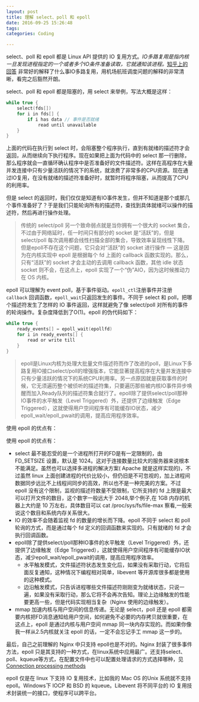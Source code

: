 ```yaml
---
layout: post
title: 理解 select、poll 和 epoll
date: 2016-09-25 15:26:48
tags:
categories: Coding

---
```


select、poll 和 epoll 都是 Linux API 提供的 IO 复用方式。*IO多路复用是指内核一旦发现进程指定的一个或者多个IO条件准备读取，它就通知该进程。*[知乎上的回答](http://www.zhihu.com/question/32163005/answer/55772739) 非常好的解释了什么事IO多路复用，用机场航班调度问题的解释的非常清晰，看完之后豁然开朗。

select、poll 和 epoll 都是阻塞的，用 select 来举例，写法大概是这样：

```c
while true {
    select(fds[])
    for i in fds[] {
        if i has data // 事件是否就绪
            read until unavailable
    }
}
```

上面的代码在执行到 select 时，会阻塞整个程序执行，直到有就绪的描述符才会返回，从而继续向下执行程序。现在如果把上面为代码中的 select 那一行删除，那么程序就会一直循环确认程序中是否准备好的文件描述符。这样在高程序在大量并发连接中只有少量活跃的情况下的系统，就浪费了非常多的CPU资源。现在通过IO复用，在没有就绪的描述符准备好时，就暂时将程序阻塞，从而提高了CPU的利用率。

但是 select 的返回时，我们仅仅是知道有IO事件发生，但并不知道是那个或那几个事件准备好了？于是我们只能轮询所有的描述符，查找到具体就绪可以操作的描述符，然后再进行操作处理。

>传统的 select/poll 另一个致命弱点就是当你拥有一个很大的 socket 集合，不过由于网络延时，任一时间只有部分的 socket 是“活跃”的，但是 select/poll 每次调用都会线性扫描全部的集合，导致效率呈现线性下降。但是epoll不存在这个问题，它只会对“活跃”的 socket 进行操作 — 这是因为在内核实现中 epoll 是根据每个 fd 上面的 callback 函数实现的。那么，只有“活跃”的 socket 才会主动的去调用 callback 函数，其他 idle 状态 socket 则不会，在这点上，epoll 实现了一个“伪”AIO，因为这时候推动力在 OS 内核。

epoll 可以理解为 event poll，基于事件驱动。`epoll_ctl`注册事件并注册 `callback` 回调函数，`epoll_wait`只返回发生的事件。不同于 select 和 poll，把哪个描述符发生了怎样的 IO 事件返回，这样就避免了像 select/poll 对所有的事件的轮询操作。复杂度降低到了O(1)。epoll 的伪代码如下：

```c
while true {
    ready_events[] = epoll_wait(epollfd)
    for i in ready_events[] {
        read or write till
    }
}
```

>epoll是Linux内核为处理大批量文件描述符而作了改进的poll，是Linux下多路复用IO接口select/poll的增强版本，它能显著提高程序在大量并发连接中只有少量活跃的情况下的系统CPU利用率。另一点原因就是获取事件的时候，它无须遍历整个被侦听的描述符集，只要遍历那些被内核IO事件异步唤醒而加入Ready队列的描述符集合就行了。epoll除了提供select/poll那种IO事件的水平触发（Level Triggered）外，还提供了边缘触发（Edge Triggered），这就使得用户空间程序有可能缓存IO状态，减少epoll_wait/epoll_pwait的调用，提高应用程序效率。

使用 epoll 的优点有：

使用 epoll 的优点有：

- select 最不能忍受的是一个进程所打开的FD是有一定限制的，由 FD_SETSIZE 设置，默认是 1024。这对于连接数量比较大的服务器来说根本不能满足。虽然也可以选择多进程的解决方案( Apache 就是这样实现的)，不过虽然 linux 上面创建进程的代价比较小，但仍旧是不可忽视的，加上进程间数据同步远比不上线程间同步的高效，所以也不是一种完美的方案。不过 epoll 没有这个限制，监视的描述符数量不受限制，它所支持的 fd 上限是最大可以打开文件的数目，这个数字一般远大于 2048,举个例子,在 1GB 内存的机器上大约是 10 万左右，具体数目可以 cat /proc/sys/fs/file-max 察看,一般来说这个数目和系统内存关系很大。
- IO 的效率不会随着监视 fd 的数量的增长而下降。epoll 不同于 select 和 poll 轮询的方式，而是通过每个 fd 定义的回调函数来实现的。只有就绪的 fd 才会执行回调函数。
- epoll除了提供select/poll那种IO事件的水平触发（Level Triggered）外，还提供了边缘触发（Edge Triggered），这就使得用户空间程序有可能缓存IO状态，减少epoll_wait/epoll_pwait的调用，提高应用程序效率。
    - 水平触发模式，文件描述符状态发生变化后，如果没有采取行动，它将后面反复通知，这种情况下编程相对简单，libevent 等开源库很多都是使用的这种模式。
    - 边沿触发模式，只告诉进程哪些文件描述符刚刚变为就绪状态，只说一遍，如果没有采取行动，那么它将不会再次告知。理论上边缘触发的性能要更高一些，但是代码实现相当复杂（Nginx 使用的边缘触发）。
- mmap 加速内核与用户空间的信息传递。无论是 select，poll 还是 epoll 都需要内核把FD消息通知给用户空间，如何避免不必要的内存拷贝就很重要，在这点上，epoll 是通过内核与用户空间 mmap 同一块内存实现的。而如果你像我一样从2.5内核就关注 epoll 的话，一定不会忘记手工 mmap 这一步的。

最后，自己之前理解的 Nginx 中只支持 epoll也是不对的。Nginx 封装了很多事件方法，epoll 只是其支持的一种方式，在linux系统中应用最广。还支持select、poll、kqueue等方式，在配置文件中也可以配置处理请求的方式选择哪种，见[Connection processing methods](http://nginx.org/en/docs/events.html)

epoll 仅是在 linux 下支持 IO 复用技术，比如我的 Mac OS 的Unix 系统就不支持epoll。Windows下 IOCP 和 BSD 的 kqueue。Libevent 将不同平台的 IO 复用技术封装统一的接口，使程序可以跨平台。


